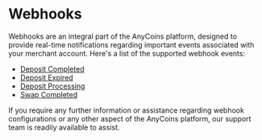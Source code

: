 # Webhooks

Webhooks are an integral part of the AnyCoins platform, designed to provide real-time notifications regarding important events associated with your merchant account. Here's a list of the supported webhook events:

* [Deposit Completed](./developer/webhooks/events/deposit-completed.md)
* [Deposit Expired](./developer/webhooks/events/deposit-expired.md)
* [Deposit Processing](./developer/webhooks/events/deposit-processing.md)
* [Swap Completed](./developer/webhooks/events/swap-completed.md)

If you require any further information or assistance regarding webhook configurations or any other aspect of the AnyCoins platform, our support team is readily available to assist.
